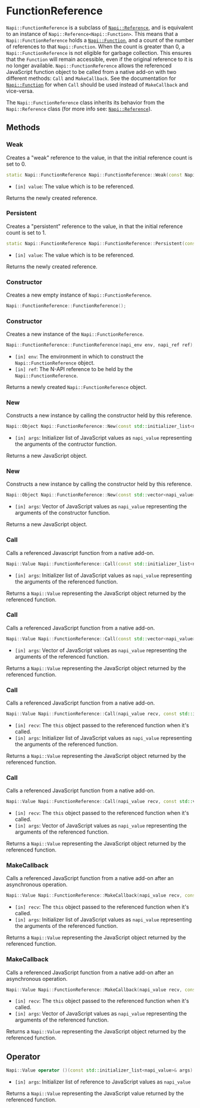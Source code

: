 # FunctionReference

`Napi::FunctionReference` is a subclass of [`Napi::Reference`](reference.md), and
is equivalent to an instance of `Napi::Reference<Napi::Function>`. This means
that a `Napi::FunctionReference` holds a [`Napi::Function`](function.md), and a
count of the number of references to that `Napi::Function`. When the count is
greater than 0, a `Napi::FunctionReference` is not eligible for garbage collection.
This ensures that the `Function` will remain accessible, even if the original
reference to it is no longer available.
`Napi::FunctionReference` allows the referenced JavaScript function object to be
called from a native add-on with two different methods: `Call` and `MakeCallback`.
See the documentation for [`Napi::Function`](function.md) for when `Call` should
be used instead of `MakeCallback` and vice-versa.

The `Napi::FunctionReference` class inherits its behavior from the `Napi::Reference`
class (for more info see: [`Napi::Reference`](reference.md)).

## Methods

### Weak

Creates a "weak" reference to the value, in that the initial reference count is
set to 0.

```cpp
static Napi::FunctionReference Napi::FunctionReference::Weak(const Napi::Function& value);
```

- `[in] value`: The value which is to be referenced.

Returns the newly created reference.

### Persistent

Creates a "persistent" reference to the value, in that the initial reference
count is set to 1.

```cpp
static Napi::FunctionReference Napi::FunctionReference::Persistent(const Napi::Function& value);
```

- `[in] value`: The value which is to be referenced.

Returns the newly created reference.

### Constructor

Creates a new empty instance of `Napi::FunctionReference`.

```cpp
Napi::FunctionReference::FunctionReference();
```

### Constructor

Creates a new instance of the `Napi::FunctionReference`.

```cpp
Napi::FunctionReference::FunctionReference(napi_env env, napi_ref ref);
```

- `[in] env`: The environment in which to construct the `Napi::FunctionReference` object.
- `[in] ref`: The N-API reference to be held by the `Napi::FunctionReference`.

Returns a newly created `Napi::FunctionReference` object.

### New

Constructs a new instance by calling the constructor held by this reference.

```cpp
Napi::Object Napi::FunctionReference::New(const std::initializer_list<napi_value>& args) const;
```

- `[in] args`: Initializer list of JavaScript values as `napi_value` representing
the arguments of the contructor function.

Returns a new JavaScript object.

### New

Constructs a new instance by calling the constructor held by this reference.

```cpp
Napi::Object Napi::FunctionReference::New(const std::vector<napi_value>& args) const;
```

- `[in] args`: Vector of JavaScript values as `napi_value` representing the
arguments of the constructor function.

Returns a new JavaScript object.

### Call

Calls a referenced Javascript function from a native add-on.

```cpp
Napi::Value Napi::FunctionReference::Call(const std::initializer_list<napi_value>& args) const;
```

- `[in] args`: Initializer list of JavaScript values as `napi_value` representing
the arguments of the referenced function.

Returns a `Napi::Value` representing the JavaScript object returned by the referenced
function.

### Call

Calls a referenced JavaScript function from a native add-on.

```cpp
Napi::Value Napi::FunctionReference::Call(const std::vector<napi_value>& args) const;
```

- `[in] args`: Vector of JavaScript values as `napi_value` representing the
arguments of the referenced function.

Returns a `Napi::Value` representing the JavaScript object returned by the referenced
function.

### Call

Calls a referenced JavaScript function from a native add-on.

```cpp
Napi::Value Napi::FunctionReference::Call(napi_value recv, const std::initializer_list<napi_value>& args) const;
```

- `[in] recv`: The `this` object passed to the referenced function when it's called.
- `[in] args`: Initializer list of JavaScript values as `napi_value` representing
the arguments of the referenced function.

Returns a `Napi::Value` representing the JavaScript object returned by the referenced
function.

### Call

Calls a referenced JavaScript function from a native add-on.

```cpp
Napi::Value Napi::FunctionReference::Call(napi_value recv, const std::vector<napi_value>& args) const;
```

- `[in] recv`: The `this` object passed to the referenced function when it's called.
- `[in] args`: Vector of JavaScript values as `napi_value` representing the
arguments of the referenced function.

Returns a `Napi::Value` representing the JavaScript object returned by the referenced
function.

### MakeCallback

Calls a referenced JavaScript function from a native add-on after an asynchronous
operation.

```cpp
Napi::Value Napi::FunctionReference::MakeCallback(napi_value recv, const std::initializer_list<napi_value>& args) const;
```

- `[in] recv`: The `this` object passed to the referenced function when it's called.
- `[in] args`: Initializer list of JavaScript values as `napi_value` representing
the arguments of the referenced function.

Returns a `Napi::Value` representing the JavaScript object returned by the referenced
function.

### MakeCallback

Calls a referenced JavaScript function from a native add-on after an asynchronous
operation.

```cpp
Napi::Value Napi::FunctionReference::MakeCallback(napi_value recv, const std::vector<napi_value>& args) const;
```

- `[in] recv`: The `this` object passed to the referenced function when it's called.
- `[in] args`: Vector of JavaScript values as `napi_value` representing the
arguments of the referenced function.

Returns a `Napi::Value` representing the JavaScript object returned by the referenced
function.

## Operator

```cpp
Napi::Value operator ()(const std::initializer_list<napi_value>& args) const;
```

- `[in] args`: Initializer list of reference to JavaScript values as `napi_value`

Returns a `Napi::Value` representing the JavaScript value returned by the referenced
function.
